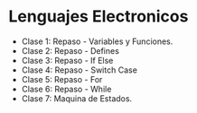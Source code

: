 # Lenguajes Electronicos

- Clase 1: Repaso - Variables y Funciones.
- Clase 2: Repaso - Defines
- Clase 3: Repaso - If Else
- Clase 4: Repaso - Switch Case
- Clase 5: Repaso - For
- Clase 6: Repaso - While
- Clase 7: Maquina de Estados. 